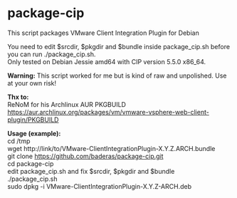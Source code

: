 # package-cip
This script packages VMware Client Integration Plugin for Debian<br />

You need to edit $srcdir, $pkgdir and $bundle inside package_cip.sh before you can run ./package_cip.sh.<br />
Only tested on Debian Jessie amd64 with CIP version 5.5.0 x86_64.<br />

**Warning:** This script worked for me but is kind of raw and unpolished. Use at your own risk!

**Thx to:**<br />
ReNoM for his Archlinux AUR PKGBUILD<br />
https://aur.archlinux.org/packages/vm/vmware-vsphere-web-client-plugin/PKGBUILD

**Usage (example):**<br />
cd /tmp<br />
wget http://link/to/VMware-ClientIntegrationPlugin-X.Y.Z.ARCH.bundle <br />
git clone https://github.com/baderas/package-cip.git<br />
cd package-cip<br />
edit package_cip.sh and fix $srcdir, $pkgdir and $bundle <br />
./package_cip.sh<br />
sudo dpkg -i VMware-ClientIntegrationPlugin-X.Y.Z-ARCH.deb<br />
